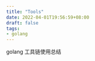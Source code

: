 ```yaml
---
title: "Tools"
date: 2022-04-01T19:56:59+08:00
draft: false
tags:
- golang
---
```


golang 工具链使用总结

